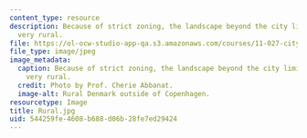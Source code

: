 ```yaml
---
content_type: resource
description: Because of strict zoning, the landscape beyond the city limits remains
  very rural.
file: https://ol-ocw-studio-app-qa.s3.amazonaws.com/courses/11-027-city-to-city-comparing-researching-and-writing-about-cities-spring-2006/544259fe4608b688d06b28fe7ed29424_Rural.jpg
file_type: image/jpeg
image_metadata:
  caption: Because of strict zoning, the landscape beyond the city limits remains
    very rural.
  credit: Photo by Prof. Cherie Abbanat.
  image-alt: Rural Denmark outside of Copenhagen.
resourcetype: Image
title: Rural.jpg
uid: 544259fe-4608-b688-d06b-28fe7ed29424
---
```

